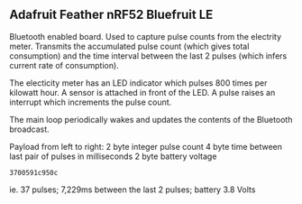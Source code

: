 ## Adafruit Feather nRF52 Bluefruit LE

Bluetooth enabled board. Used to capture pulse counts from the electrity meter.
Transmits the accumulated pulse count (which gives total consumption) and the time interval between the last 2 pulses (which infers current rate of consumption).

The electicity meter has an LED indicator which pulses 800 times per kilowatt hour. A sensor is attached in front of the LED.
A pulse raises an interrupt which increments the pulse count.

The main loop periodically wakes and updates the contents of the Bluetooth broadcast.

Payload from left to right:
2 byte integer pulse count
4 byte time between last pair of pulses in milliseconds
2 byte battery voltage

````
3700591c950c
````

ie. 37 pulses; 7,229ms between the last 2 pulses; battery 3.8 Volts
